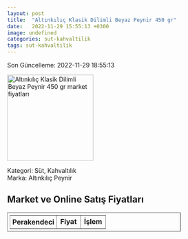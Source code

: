 ```yaml
---
layout: post
title:  "Altınkılıç Klasik Dilimli Beyaz Peynir 450 gr"
date:   2022-11-29 15:55:13 +0300
image: undefined
categories: sut-kahvaltilik
tags: sut-kahvaltilik
---
```


Son Güncelleme: 2022-11-29 18:55:13

<img src="undefined" width="200" alt="Altınkılıç Klasik Dilimli Beyaz Peynir 450 gr market fiyatları" />

Kategori: Süt, Kahvaltılık
<br />
Marka: Altınkılıç Peynir

<h2>Market ve Online Satış Fiyatları</h2>

<table border="1" style="padding: 5px;width:80%;">
  <tr>
    <td style="padding: 5px;"><strong>Perakendeci</strong></td>
    <td><strong>Fiyat</strong></td>
    <td><strong>İşlem</strong></td>
  </tr>
  
</table>
